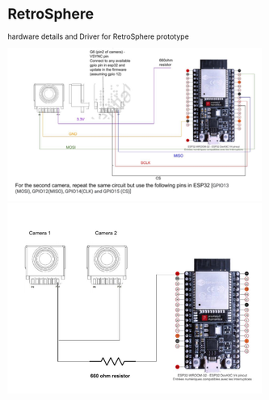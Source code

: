 # RetroSphere
hardware details and Driver for RetroSphere prototype

![circuit diagaram for pixart camera](https://github.com/AnantaBalaji/RetroSphere/blob/main/images/pin%20diagaram%20ESP32%20pixart.jpg)
![Two camera circuit diagram](https://github.com/AnantaBalaji/RetroSphere/blob/main/images/two%20camera%20connection.jpg)